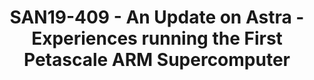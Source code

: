 ---
categories:
- san19
description: The Vanguard program looks to expand the potential technology choices
  for leadership class High Performance Computing (HPC) platforms. The first deployment
  of Vanguard is Astra, a Petascale ARM supercomputer sited at Sandia National Laboratories.
  Astra is the first and currently largest ARM Supercomputer and looks to prototype
  the ARM ecosystem not only for the NNSA/DOE but also the greater HPC community.
  This talk will first discuss on the architectural details of Astra, as well as the
  Advanced Tri-Lab Software Environment (ATSE) which provides an overview of the software
  and hardware platform. Then, we will share the latest activities in performance
  results, scalability studies, and lessons learned thus far. We expect this will
  help inform the greater HPC community on the viability of the ARM ecosystem.<br
  />
image:
  featured: 'true'
  path: /assets/images/featured-images/san19/SAN19-409.png
session_attendee_num: '12'
session_id: SAN19-409
session_room: Pacific Room (Keynote)
session_slot:
  end_time: '2019-09-26 11:25:00'
  start_time: '2019-09-26 11:00:00'
session_speakers:
- speaker_bio: Andrew Younge is a Computer Scientist at Sandia National Laboratories
    with the Scalable System Software group. His research interests include High Performance
    Computing, Virtualization, Distributed Systems, and energy efficient computing.
    The central focal point of Andrew’s work is to improve the usability and efficiency
    of supercomputing system software. He has a Ph.D in Computer Science from Indiana
    University, where he was the Persistent Systems fellow and a member of the FutureGrid
    project, an NSF-funded experimental Cloud testbed. Over the years, Andrew has
    held visiting positions at the MITRE Corporation, the University of Southern California
    / Information Sciences Institute, and the University of Maryland, College Park.
    He received his Bachelors and Masters of Science from the Computer Science Department
    at Rochester Institute of Technology (RIT) in 2008 and 2010, respectively.
  speaker_company: Sandia National Laboratories
  speaker_image: /assets/images/speakers/san19/andrew-younge.jpg
  speaker_location: ''
  speaker_name: Andrew Younge
  speaker_position: Computer Scientist
  speaker_url: ''
  speaker_username: ajyoung1
session_track: HPC
tag: session
tags:
- HPC
- ' Data Center'
title: SAN19-409 - An Update on Astra - Experiences running the First Petascale ARM
  Supercomputer
---